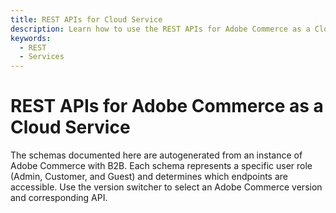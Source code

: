 ```yaml
---
title: REST APIs for Cloud Service
description: Learn how to use the REST APIs for Adobe Commerce as a Cloud Service.
keywords:
  - REST
  - Services
---
```


# REST APIs for Adobe Commerce as a Cloud Service

The schemas documented here are autogenerated from an instance of Adobe Commerce with B2B. Each schema represents a specific user role (Admin, Customer, and Guest) and determines which endpoints are accessible. Use the version switcher to select an Adobe Commerce version and corresponding API.
